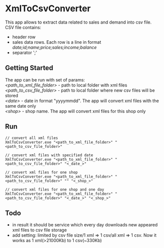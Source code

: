 # XmlToCsvConverter
This app allows to extract data related to sales and demand into csv file.
CSV file contains:
- header row
- sales data rows. Each row is a line in format *date;id;name;price;sales;income;balance*
- separator ';'
## Getting Started
The app can be run with set of params:  
*<path_to_xml_file_folder>* - path to local folder with xml files  
*<path_to_csv_file_folder>* - path to local folder where new csv files will be stored  
*<_date_>* - date in format "yyyymmdd". The app will convert xml files with the same date only  
*<_shop_>* - shop name. The app will convert xml files for this shop only  
## Run 
```
// convert all xml files
XmlToCsvConverter.exe "<path_to_xml_file_folder>" "<path_to_csv_file_folder>"

// convert xml files with specified date
XmlToCsvConverter.exe "<path_to_xml_file_folder>" "<path_to_csv_file_folder>" "<_date_>"

// convert xml files for one shop
XmlToCsvConverter.exe "<path_to_xml_file_folder>" "<path_to_csv_file_folder>" "" "<_shop_>"

// convert xml files for one shop and one day
XmlToCsvConverter.exe "<path_to_xml_file_folder>" "<path_to_csv_file_folder>" "<_date_>" "<_shop_>"
```
## Todo
- in result it should be service which every day downloads new appeared xml files to csv file storage
- add setting: limited by csv file size/1 xml => 1 csv/all xml => 1 csv. Now it works as 1 xml(>21000Kb) to 1 csv(~330Kb)

